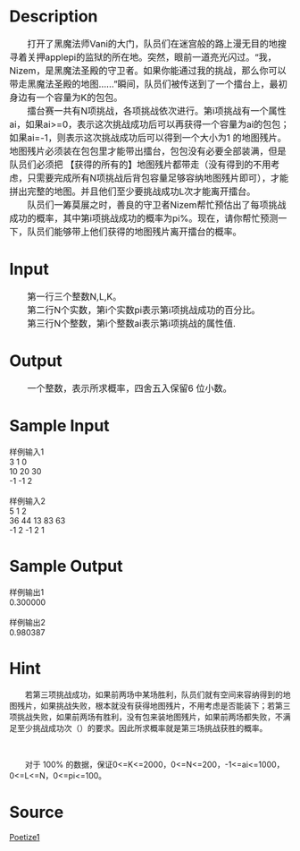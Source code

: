 
# Description

<div class="content"><p><span style="font-size: medium">　　打开了黑魔法师Vani的大门，队员们在迷宫般的路上漫无目的地搜寻着关押applepi的监狱的所在地。突然，眼前一道亮光闪过。“我，Nizem，是黑魔法圣殿的守卫者。如果你能通过我的挑战，那么你可以带走黑魔法圣殿的地图……”瞬间，队员们被传送到了一个擂台上，最初身边有一个容量为K的包包。<br/>
　　擂台赛一共有N项挑战，各项挑战依次进行。第i项挑战有一个属性ai，如果ai&gt;=0，表示这次挑战成功后可以再获得一个容量为ai的包包；如果ai=-1，则表示这次挑战成功后可以得到一个大小为1 的地图残片。地图残片必须装在包包里才能带出擂台，包包没有必要全部装满，但是队员们必须把 【获得的所有的】地图残片都带走（没有得到的不用考虑，只需要完成所有N项挑战后背包容量足够容纳地图残片即可），才能拼出完整的地图。并且他们至少要挑战成功L次才能离开擂台。<br/>
　　队员们一筹莫展之时，善良的守卫者Nizem帮忙预估出了每项挑战成功的概率，其中第i项挑战成功的概率为pi%。现在，请你帮忙预测一下，队员们能够带上他们获得的地图残片离开擂台的概率。</span></p></div>

# Input

<div class="content"><p><span style="font-size: medium">　　第一行三个整数N,L,K。<br/>
　　第二行N个实数，第i个实数pi表示第i项挑战成功的百分比。<br/>
　　第三行N个整数，第i个整数ai表示第i项挑战的属性值.</span></p></div>

# Output

<div class="content"><p><span style="font-size: medium">　　一个整数，表示所求概率，四舍五入保留6 位小数。</span></p></div>

# Sample Input

<div class="content"><span class="sampledata">样例输入1<br/>
3 1 0<br/>
10 20 30<br/>
-1 -1 2<br/>
<br/>
样例输入2<br/>
5 1 2<br/>
36 44 13 83 63<br/>
-1 2 -1 2 1<br/>
</span></div>

# Sample Output

<div class="content"><span class="sampledata">样例输出1<br/>
0.300000<br/>
<br/>
样例输出2<br/>
0.980387<br/>
</span></div>

# Hint

<div class="content"><p></p><p>　　若第三项挑战成功，如果前两场中某场胜利，队员们就有空间来容纳得到的地图残片，如果挑战失败，根本就没有获得地图残片，不用考虑是否能装下；若第三项挑战失败，如果前两场有胜利，没有包来装地图残片，如果前两场都失败，不满足至少挑战成功次（）的要求。因此所求概率就是第三场挑战获胜的概率。</p><br/>
<p>　　对于 100% 的数据，保证0&lt;=K&lt;=2000，0&lt;=N&lt;=200，-1&lt;=ai&lt;=1000，0&lt;=L&lt;=N，0&lt;=pi&lt;=100。</p><p></p></div>

# Source

<div class="content"><p><a href="problemset.php?search=Poetize1">Poetize1</a></p></div>


